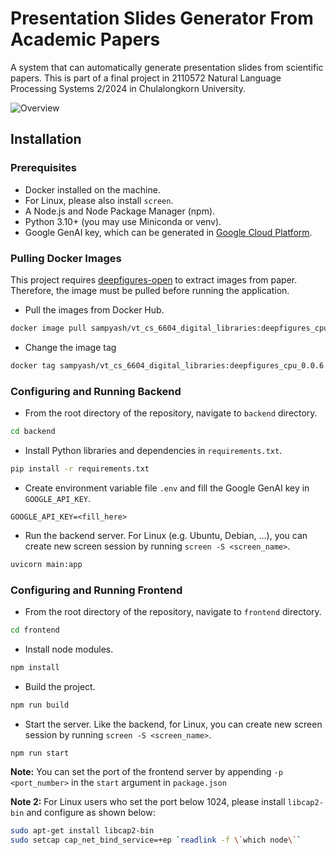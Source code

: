 # Presentation Slides Generator From Academic Papers

A system that can automatically generate presentation slides from scientific papers. This is part of a final project in 2110572 Natural Language Processing Systems 2/2024 in Chulalongkorn University.

![Overview](https://github.com/user-attachments/assets/44492534-29b0-4e8d-8a0c-dcf749af2a30)

## Installation

### Prerequisites

- Docker installed on the machine.
- For Linux, please also install `screen`.
- A Node.js and Node Package Manager (npm).
- Python 3.10+ (you may use Miniconda or venv).
- Google GenAI key, which can be generated in [Google Cloud Platform](https://cloud.google.com/).

### Pulling Docker Images

This project requires [deepfigures-open](https://github.com/allenai/deepfigures-open) to extract images from paper. Therefore, the image must be pulled before running the application.

- Pull the images from Docker Hub.

```sh
docker image pull sampyash/vt_cs_6604_digital_libraries:deepfigures_cpu_0.0.6
```

- Change the image tag

```sh
docker tag sampyash/vt_cs_6604_digital_libraries:deepfigures_cpu_0.0.6 deepfigures-cpu:0.0.1
```

### Configuring and Running Backend

- From the root directory of the repository, navigate to `backend` directory.
```sh
cd backend
```

- Install Python libraries and dependencies in `requirements.txt`.
```sh
pip install -r requirements.txt
```

- Create environment variable file `.env` and fill the Google GenAI key in `GOOGLE_API_KEY`.
```env
GOOGLE_API_KEY=<fill_here>
```

- Run the backend server. For Linux (e.g. Ubuntu, Debian, ...), you can create new screen session by running `screen -S <screen_name>`.
```sh
uvicorn main:app
```

### Configuring and Running Frontend

- From the root directory of the repository, navigate to `frontend` directory.
```sh
cd frontend
```

- Install node modules.
```sh
npm install
```

- Build the project.
```sh
npm run build
```

- Start the server. Like the backend, for Linux, you can create new screen session by running `screen -S <screen_name>`.
```sh
npm run start
```

**Note:** You can set the port of the frontend server by appending `-p <port_number>` in the `start` argument in `package.json`

**Note 2:** For Linux users who set the port below 1024, please install `libcap2-bin` and configure as shown below:
```sh
sudo apt-get install libcap2-bin
sudo setcap cap_net_bind_service=+ep `readlink -f \`which node\`` 
```
